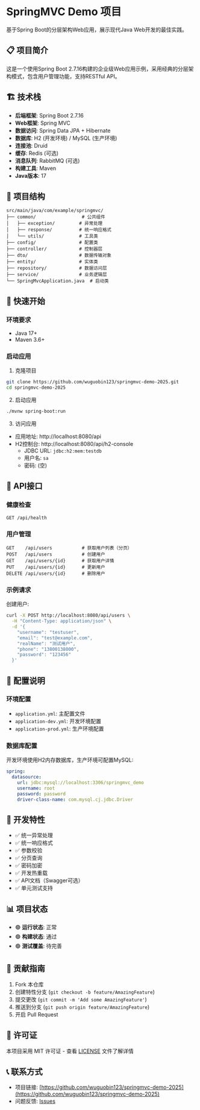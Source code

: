 # SpringMVC Demo 项目

基于Spring Boot的分层架构Web应用，展示现代Java Web开发的最佳实践。

## 📋 项目简介

这是一个使用Spring Boot 2.7.16构建的企业级Web应用示例，采用经典的分层架构模式，包含用户管理功能，支持RESTful API。

## 🏗️ 技术栈

- **后端框架**: Spring Boot 2.7.16
- **Web框架**: Spring MVC
- **数据访问**: Spring Data JPA + Hibernate
- **数据库**: H2 (开发环境) / MySQL (生产环境)
- **连接池**: Druid
- **缓存**: Redis (可选)
- **消息队列**: RabbitMQ (可选)
- **构建工具**: Maven
- **Java版本**: 17

## 📁 项目结构

```
src/main/java/com/example/springmvc/
├── common/                 # 公共组件
│   ├── exception/         # 异常处理
│   ├── response/          # 统一响应格式
│   └── utils/             # 工具类
├── config/                # 配置类
├── controller/            # 控制器层
├── dto/                   # 数据传输对象
├── entity/                # 实体类
├── repository/            # 数据访问层
├── service/               # 业务逻辑层
└── SpringMvcApplication.java  # 启动类
```

## 🚀 快速开始

### 环境要求

- Java 17+
- Maven 3.6+

### 启动应用

1. 克隆项目
```bash
git clone https://github.com/wuguobin123/springmvc-demo-2025.git
cd springmvc-demo-2025
```

2. 启动应用
```bash
./mvnw spring-boot:run
```

3. 访问应用
- 应用地址: http://localhost:8080/api
- H2控制台: http://localhost:8080/api/h2-console
  - JDBC URL: `jdbc:h2:mem:testdb`
  - 用户名: `sa`
  - 密码: (空)

## 📡 API接口

### 健康检查
```
GET /api/health
```

### 用户管理
```
GET    /api/users           # 获取用户列表（分页）
POST   /api/users           # 创建用户
GET    /api/users/{id}      # 获取用户详情
PUT    /api/users/{id}      # 更新用户
DELETE /api/users/{id}      # 删除用户
```

### 示例请求

创建用户:
```bash
curl -X POST http://localhost:8080/api/users \
  -H "Content-Type: application/json" \
  -d '{
    "username": "testuser",
    "email": "test@example.com",
    "realName": "测试用户",
    "phone": "13800138000",
    "password": "123456"
  }'
```

## 🔧 配置说明

### 环境配置

- `application.yml`: 主配置文件
- `application-dev.yml`: 开发环境配置
- `application-prod.yml`: 生产环境配置

### 数据库配置

开发环境使用H2内存数据库，生产环境可配置MySQL:

```yaml
spring:
  datasource:
    url: jdbc:mysql://localhost:3306/springmvc_demo
    username: root
    password: password
    driver-class-name: com.mysql.cj.jdbc.Driver
```

## 📝 开发特性

- ✅ 统一异常处理
- ✅ 统一响应格式
- ✅ 参数校验
- ✅ 分页查询
- ✅ 密码加密
- ✅ 开发热重载
- ✅ API文档（Swagger可选）
- ✅ 单元测试支持

## 📊 项目状态

- 🟢 **运行状态**: 正常
- 🟢 **构建状态**: 通过
- 🟢 **测试覆盖**: 待完善

## 🤝 贡献指南

1. Fork 本仓库
2. 创建特性分支 (`git checkout -b feature/AmazingFeature`)
3. 提交更改 (`git commit -m 'Add some AmazingFeature'`)
4. 推送到分支 (`git push origin feature/AmazingFeature`)
5. 开启 Pull Request

## 📄 许可证

本项目采用 MIT 许可证 - 查看 [LICENSE](LICENSE) 文件了解详情

## 📞 联系方式

- 项目链接: [https://github.com/wuguobin123/springmvc-demo-2025](https://github.com/wuguobin123/springmvc-demo-2025)
- 问题反馈: [Issues](https://github.com/wuguobin123/springmvc-demo-2025/issues)